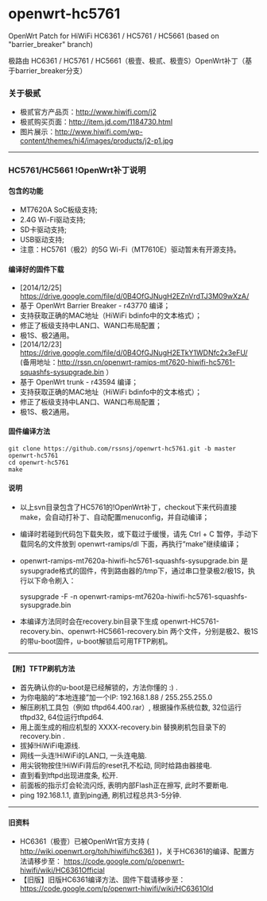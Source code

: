 openwrt-hc5761
==============

OpenWrt Patch for HiWiFi HC6361 / HC5761 / HC5661 (based on "barrier_breaker" branch)

极路由 HC6361 / HC5761 / HC5661（极壹、极贰、极壹S）OpenWrt补丁（基于barrier_breaker分支）

### 关于极贰
* 极贰官方产品页：http://www.hiwifi.com/j2
* 极贰购买页面：http://item.jd.com/1184730.html
* 图片展示：http://www.hiwifi.com/wp-content/themes/hi4/images/products/j2-p1.jpg
  
-------

### HC5761/HC5661 !OpenWrt补丁说明

#### 包含的功能
* MT7620A SoC板级支持;
* 2.4G Wi-Fi驱动支持;
* SD卡驱动支持;
* USB驱动支持;
* 注意：HC5761（极2）的5G Wi-Fi（MT7610E）驱动暂未有开源支持。

#### 编译好的固件下载
 * [2014/12/25] https://drive.google.com/file/d/0B4OfGJNugH2EZnVrdTJ3M09wXzA/
  * 基于 OpenWrt Barrier Breaker - r43770 编译；
  * 支持获取正确的MAC地址（HiWiFi bdinfo中的文本格式）；
  * 修正了板级支持中LAN口、WAN口布局配置；
  * 极1S、极2通用。
 * [2014/12/23] https://drive.google.com/file/d/0B4OfGJNugH2ETkY1WDNfc2x3eFU/   (备用地址：http://rssn.cn/openwrt-ramips-mt7620-hiwifi-hc5761-squashfs-sysupgrade.bin ）
  * 基于 OpenWrt trunk - r43594 编译；
  * 支持获取正确的MAC地址（HiWiFi bdinfo中的文本格式）；
  * 修正了板级支持中LAN口、WAN口布局配置；
  * 极1S、极2通用。

#### 固件编译方法

    git clone https://github.com/rssnsj/openwrt-hc5761.git -b master openwrt-hc5761
    cd openwrt-hc5761
    make

#### 说明
* 以上svn目录包含了HC5761的!OpenWrt补丁，checkout下来代码直接make，会自动打补丁、自动配置menuconfig，并自动编译；
* 编译时若碰到代码包下载失败，或下载过于缓慢，请先 Ctrl + C 暂停，手动下载同名的文件放到 openwrt-ramips/dl 下面，再执行“make”继续编译；
* openwrt-ramips-mt7620a-hiwifi-hc5761-squashfs-sysupgrade.bin 是sysupgrade格式的固件，传到路由器的/tmp下，通过串口登录极2/极1S，执行以下命令刷入：

    sysupgrade -F -n openwrt-ramips-mt7620a-hiwifi-hc5761-squashfs-sysupgrade.bin

* 本编译方法同时会在recovery.bin目录下生成 openwrt-HC5761-recovery.bin、openwrt-HC5661-recovery.bin 两个文件，分别是极2、极1S的带u-boot固件，u-boot解锁后可用TFTP刷机。

-------
#### 【附】TFTP刷机方法
* 首先确认你的u-boot是已经解锁的，方法你懂的 :) .
* 为你电脑的“本地连接”加一个IP: 192.168.1.88 / 255.255.255.0 
* 解压刷机工具包（例如 tftpd64.400.rar）, 根据操作系统位数, 32位运行tftpd32, 64位运行tftpd64.
* 用上面生成的相应机型的 XXXX-recovery.bin 替换刷机包目录下的 recovery.bin .
* 拔掉!HiWiFi电源线.
* 网线一头连!HiWiFi的LAN口, 一头连电脑.
* 用尖锐物按住!HiWiFi背后的reset孔不松动, 同时给路由器接电.
* 直到看到tftpd出现进度条, 松开.
* 前面板的指示灯会轮流闪烁, 表明内部Flash正在擦写, 此时不要断电.
* ping 192.168.1.1, 直到ping通, 刷机过程总共3-5分钟.

-------
#### 旧资料
* HC6361（极壹）已被OpenWrt官方支持 ( http://wiki.openwrt.org/toh/hiwifi/hc6361 )，关于HC6361的编译、配置方法请移步至：
  https://code.google.com/p/openwrt-hiwifi/wiki/HC6361Official
* 【旧版】旧版HC6361编译方法、固件下载请移步至：
  https://code.google.com/p/openwrt-hiwifi/wiki/HC6361Old
